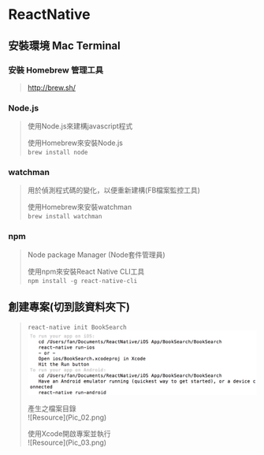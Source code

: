 # ReactNative
## 安裝環境 Mac Terminal
### 安裝 Homebrew 管理工具
> http://brew.sh/

### Node.js
> 使用Node.js來建構javascript程式
> <p>使用Homebrew來安裝Node.js
> <br><code>brew install node</code>

### watchman
> 用於偵測程式碼的變化，以便重新建構(FB檔案監控工具)
> <p>使用Homebrew來安裝watchman
> <br><code>brew install watchman</code>

### npm
> Node package Manager (Node套件管理員)
> <p>使用npm來安裝React Native CLI工具
> <br><code>npm install -g react-native-cli</code>

## 創建專案(切到該資料夾下)
> <code>react-native init BookSearch</code>
> <br>![Resource](Pic_01.png)
> <p>產生之檔案目錄
> <br>![Resource](Pic_02.png)
> <p>使用Xcode開啟專案並執行
> <br>![Resource](Pic_03.png)
